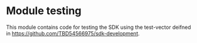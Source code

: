 # Module testing

This module contains code for testing the SDK using the test-vector deifned in https://github.com/TBD54566975/sdk-development.